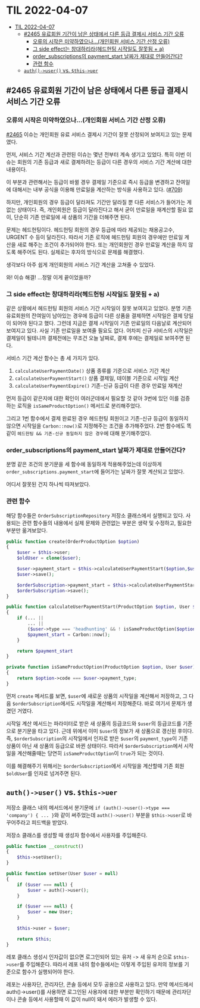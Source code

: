 # TIL 2022-04-07

- [TIL 2022-04-07](#til-2022-04-07)
    - [#2465 유료회원 기간이 남은 상태에서 다른 등급 결제시 서비스 기간 오류](#2465-유료회원-기간이-남은-상태에서-다른-등급-결제시-서비스-기간-오류)
        - [오류의 시작은 미약하였으나...(개인회원 서비스 기간 산정 오류)](#오류의-시작은-미약하였으나개인회원-서비스-기간-산정-오류)
        - [그 side effect는 창대하리라(헤드헌팅 시작일도 잘못됨 + a)](#그-side-effect는-창대하리라헤드헌팅-시작일도-잘못됨--a)
        - [order_subscriptions의 payment_start 날짜가 제대로 안들어간다?](#order_subscriptions의-payment_start-날짜가-제대로-안들어간다)
        - [관련 함수](#관련-함수)
    - [`auth()->user()` vs. `$this->uer`](#auth-user-vs-this-uer)

## #2465 유료회원 기간이 남은 상태에서 다른 등급 결제시 서비스 기간 오류

### 오류의 시작은 미약하였으나...(개인회원 서비스 기간 산정 오류)

[#2465](https://github.com/peoplenjob-com/peoplenjob-laravel/issues/2465) 이슈는 개인회원 유료 서비스 결제시 기간이 잘못 산정되어 보여지고 있는 문제였다.

먼저, 서비스 기간 계산과 관련된 이슈는 몇년 전부터 계속 생기고 있었다. 특히 이번 이슈는 회원의 기존 등급과 새로 결제하려는 등급이 다른 경우의 서비스 기간 계산에 대한 내용이다.

이 부분과 관련해서는 등급이 바뀔 경우 결제일 기준으로 즉시 등급을 변경하고 잔여일에 대해서는 내부 공식을 이용해 만료일을 계산하는 방식을 사용하고 있다. ([#709](https://github.com/peoplenjob-com/peoplenjob-laravel/issues/709))

하지만, 개인회원의 경우 등급이 달라져도 기간만 달라질 뿐 다른 서비스가 들어가는 게 없는 상태이다. 즉, 개인회원은 등급이 달라진다고 해서 굳이 만료일을 재계산할 필요 없이, 단순히 기존 만료일에 새 상품의 기간을 더해주면 된다.

문제는 헤드헌팅이다. 헤드헌팅 회원의 경우 등급에 따라 제공되는 채용공고수, URGENT 수 등이 달라진다. 따라서 기존 로직에 헤드헌팅 회원의 경우에만 만료일 계산을 새로 해주는 조건이 추가되어야 한다. 또는 개인회원인 경우 만료일 계산을 하지 않도록 해주어도 된다. 실제로는 후자의 방식으로 문제를 해결했다.

생각보다 아주 쉽게 개인회원의 서비스 기간 계산을 고쳐줄 수 있었다.

와! 이슈 해결! ...정말 이게 끝이었을까?

### 그 side effect는 창대하리라(헤드헌팅 시작일도 잘못됨 + a)

같은 상황에서 헤드헌팅 회원의 서비스 기간 시작일이 잘못 보여지고 있었다. 분명 기존 유료회원의 잔여일이 남아있는 경우에 등급이 다른 상품을 결제하면 시작일은 결제 당일이 되어야 된다고 했다. 그런데 지금은 결제 시작일이 기존 만료일의 다음날로 계산되어 보여지고 있다. 사실 기존 만료일을 보여줄 필요도 없다. 어차피 신규 서비스의 시작일은 결제일이 될테니까 결제전에는 무조건 오늘 날짜로, 결제 후에는 결제일로 보여주면 된다.

서비스 기간 계산 함수는 총 세 가지가 있다.

1. `calculateUserPaymentDate()` 상품 종류를 기준으로 서비스 기간 계산
2. `calculateUserPaymentStart()` 상품 결제일, 테이블 기준으로 시작일 계산
3. `calculateUserPaymentExpire()` 기존-신규 등급이 다른 경우 만료일 재계산

먼저 등급이 같은지에 대한 확인이 여러군데에서 필요할 것 같아 3번에 있던 이를 검증하는 로직을 `isSameProductOption()` 메서드로 분리해주었다.

그리고 1번 함수에서 결제 완료된 경우 헤드헌팅 회원이고 기존-신규 등급이 동일하지 않으면 시작일을 `Carbon::now()`로 지정해주는 조건을 추가해주었다. 2번 함수에도 똑같이 `헤드헌팅 && 기존-신규 동일하지 않은 경우`에 대해 분기해주었다.

### order_subscriptions의 payment_start 날짜가 제대로 안들어간다?

분명 같은 조건의 분기문을 세 함수에 동일하게 적용해주었는데 이상하게 `order_subscriptions.payment_start`에 들어가는 날짜가 잘못 계산되고 있었다.

어디서 잘못된 건지 하나씩 따져보았다.

### 관련 함수

해당 함수들은 `OrderSubscriptionRepository` 저장소 클래스에서 실행되고 있다. 사용되는 관련 함수들의 내용에서 실제 문제와 관련없는 부분은 생략 및 수정하고, 필요한 부분만 옮겨보았다.

```php
public function create(OrderProductOption $option)
{
    $user = $this->user;
    $oldUser = clone($user);

    $user->payment_start = $this->calculateUserPaymentStart($option,$user, 'users');
    $user->save();

    $orderSubscription->payment_start = $this->calculateUserPaymentStart($option,$user, 'users');
    $orderSubscription->save();
}

public function calculateUserPaymentStart(ProductOption $option, User $user, string $table = null)
{
    if (... ||
        ... ||
        ($user->type === 'headhunting' && ! isSameProductOption($option, $user))) {
        $payment_start = Carbon::now();
    }

    return $payment_start
}

private function isSameProductOption(ProductOption $option, User $user)
{
    return $option->code === $user->payment_type;
}
```

먼저 `create` 메서드를 보면, `$user`에 새로운 상품의 시작일을 계산해서 저장하고, 그 다음 `$orderSubscription`에서도 시작일을 계산해서 저장해준다. 바로 여기서 문제가 생겼던 거였다.

시작일 계산 메서드는 파라미터로 받은 새 상품의 등급코드와 `$user`의 등급코드를 기준으로 분기문을 타고 있다. 근데 위에서 이미 `$user`의 정보가 새 상품으로 갱신된 후이다. 즉, `$orderSubscription`의 시작일에서 인자로 받은 `$user`의 `payment_type`이 기존 상품이 아닌 새 상품의 등급으로 바뀐 상태이다. 따라서 `$orderSubscription`에서 시작일을 계산해줄때는 당연히 `isSameProductOption`이 `true`가 되는 것이다.

이를 해결해주기 위해서는 `$orderSubscription`에서 시작일을 계산할때 기존 회원 `$oldUser`를 인자로 넘겨주면 된다.

## `auth()->user()` vs. `$this->uer`

저장소 클래스 내의 메서드에서 분기문에 `if (auth()->user()->type === 'company') { ... }`와 같이 써주었는데 `auth()->user()` 부분을 `$this->user`로 바꾸어주라고 피드백을 받았다.

저장소 클래스를 생성할 때 생성자 함수에서 사용자를 주입해준다.

```php
public function __construct()
{
    $this->setUser();
}

public function setUser(User $user = null)
{
    if ($user === null) {
        $user = auth()->user();
    }

    if ($user === null) {
        $user = new User;
    }

    $this->user = $user;

    return $this;
}
```

레포 클래스 생성시 인자값이 없으면 로그인되어 있는 유저 -> 새 유저 순으로 `$this->user`를 주입해준다. 따라서 레포 내의 함수들에서는 이렇게 주입된 유저의 정보를 기준으로 함수가 실행되어야 한다.

레포는 사용자단, 관리자단, 콘솔 등에서 모두 공용으로 사용하고 있다. 만약 메서드에서 auth()->user()를 사용하면 로그인된 사용자에 대한 부분만 확인하기 때문에 관리자단이나 콘솔 등에서 사용할때 이 값이 null이 돼서 에러가 발생할 수 있다.

